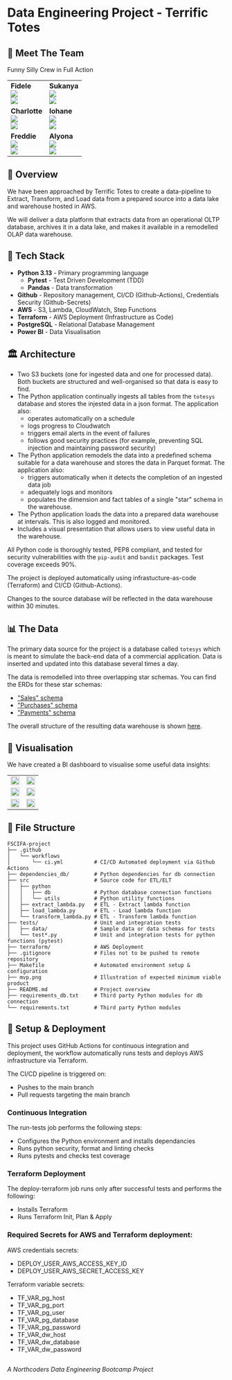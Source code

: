 # Data Engineering Project - Terrific Totes

## 🤝 Meet The Team  
Funny Silly Crew in Full Action

<table>
  <tr>
    <td><strong>Fidele</strong><br>
      <a href="https://github.com/fmunyaneza">
        <img src="https://img.shields.io/badge/GitHub-000?logo=github&logoColor=white" />
      </a><br>
      <a href="https://www.linkedin.com/in/fidele-munyaneza-b87372328/">
        <img src="https://img.shields.io/badge/LinkedIn-blue?logo=linkedin&logoColor=white" />
      </a>
    </td>
    <td><strong>Sukanya</strong><br>
      <a href="https://github.com/sukansasi">
        <img src="https://img.shields.io/badge/GitHub-000?logo=github&logoColor=white" />
      </a><br>
      <a href="https://www.linkedin.com/in/sukanyasasi15011526">
        <img src="https://img.shields.io/badge/LinkedIn-blue?logo=linkedin&logoColor=white" />
      </a>
    </td>
  </tr>
  <tr>
    <td><strong>Charlotte</strong><br>
      <a href="https://github.com/CharlotteC63">
        <img src="https://img.shields.io/badge/GitHub-000?logo=github&logoColor=white" />
      </a><br>
      <a href="https://www.linkedin.com/in/charlotte-campbell-15323a151/">
        <img src="https://img.shields.io/badge/LinkedIn-blue?logo=linkedin&logoColor=white" />
      </a>
    </td>
    <td><strong>Iohane</strong><br>
      <a href="https://github.com/Yoyo-su">
        <img src="https://img.shields.io/badge/GitHub-000?logo=github&logoColor=white" />
      </a><br>
      <a href="https://www.linkedin.com/in/iohane-annan-07b722a0/">
        <img src="https://img.shields.io/badge/LinkedIn-blue?logo=linkedin&logoColor=white" />
      </a>
    </td>
  </tr>
  <tr>
    <td><strong>Freddie</strong><br>
      <a href="https://github.com/FreddieMoller">
        <img src="https://img.shields.io/badge/GitHub-000?logo=github&logoColor=white" />
      </a><br>
      <a href="https://www.linkedin.com/in/frederick-moller-63a348202/">
        <img src="https://img.shields.io/badge/LinkedIn-blue?logo=linkedin&logoColor=white" />
      </a>
    </td>
    <td><strong>Alyona</strong><br>
      <a href="https://github.com/DDataAly">
        <img src="https://img.shields.io/badge/GitHub-000?logo=github&logoColor=white" />
      </a><br>
      <a href="https://www.linkedin.com/in/alyona-d-410554135/">
        <img src="https://img.shields.io/badge/LinkedIn-blue?logo=linkedin&logoColor=white" />
      </a>
    </td>
  </tr>
</table>

## 🔰 Overview
We have been approached by Terrific Totes to create a data-pipeline to Extract, Transform, and Load data from a prepared source into a data lake and warehouse hosted in AWS.

We will deliver a data platform that extracts data from an operational OLTP database, archives it in a data lake, and makes it available in a remodelled OLAP data warehouse.

## 🔧 Tech Stack
- **Python 3.13** - Primary programming language
  - **Pytest** - Test Driven Development (TDD)
  - **Pandas** - Data transformation
- **Github** - Repository management, CI/CD (Github-Actions), Credentials Security (Github-Secrets)
- **AWS** - S3, Lambda, CloudWatch, Step Functions
- **Terraform** - AWS Deployment (Infrastructure as Code)
- **PostgreSQL** - Relational Database Management
- **Power BI** - Data Visualisation


## 🏛️ Architecture
- Two S3 buckets (one for ingested data and one for processed data). Both buckets are structured and well-organised so that data is easy to find.
- The Python application continually ingests all tables from the `totesys` database and stores the injested data in a json format. The application also:
  - operates automatically on a schedule
  - logs progress to Cloudwatch
  - triggers email alerts in the event of failures
  - follows good security practices (for example, preventing SQL injection and maintaining password security)
- The Python application remodels the data into a predefined schema suitable for a data warehouse and stores the data in Parquet format. The application also:
  - triggers automatically when it detects the completion of an ingested data job
  - adequately logs and monitors
  - populates the dimension and fact tables of a single "star" schema in the warehouse.
- The Python application loads the data into a prepared data warehouse at intervals. This is also logged and monitored.
- Includes a visual presentation that allows users to view useful data in the warehouse.

All Python code is thoroughly tested, PEP8 compliant, and tested for security vulnerabilities with the `pip-audit` and `bandit` packages. Test coverage exceeds 90%.

The project is deployed automatically using infrastucture-as-code (Terraform) and CI/CD (Github-Actions).

Changes to the source database will be reflected in the data warehouse within 30 minutes.

## 📊 The Data

The primary data source for the project is a database called `totesys` which is meant to simulate the back-end data of a commercial application. Data is inserted and updated into this database several times a day.


The data is remodelled into three overlapping star schemas. You can find the ERDs for these star schemas:

- ["Sales" schema](https://dbdiagram.io/d/637a423fc9abfc611173f637)
- ["Purchases" schema](https://dbdiagram.io/d/637b3e8bc9abfc61117419ee)
- ["Payments" schema](https://dbdiagram.io/d/637b41a5c9abfc6111741ae8)

The overall structure of the resulting data warehouse is shown [here](https://dbdiagram.io/d/63a19c5399cb1f3b55a27eca).

## 👀 Visualisation

We have created a BI dashboard to visualise some useful data insights:

<table>
  <tr>
    <td>
      <img src="https://github.com/user-attachments/assets/e1724265-ad54-47fa-a1e9-e3760c86e32c" width="100%" />
    </td>
    <td>
      <img src="https://github.com/user-attachments/assets/c1d81c2f-dc07-4fcb-aa67-76c640bbb42c" width="100%" />
    </td>
  </tr>
  <tr>
    <td>
      <img src="https://github.com/user-attachments/assets/93d74ae8-80cd-4291-8c1a-fea496fd16c0" width="100%" />
    </td>
    <td>
      <img src="https://github.com/user-attachments/assets/25a69137-8f7b-49b3-ae47-5f9d17ea055b" width="100%" />
    </td>
  </tr>
  <tr>
    <td>
      <img src="https://github.com/user-attachments/assets/945dd70f-93ea-464d-851d-d6cb8331623f" width="100%" />
    </td>
    <td>
      <img src="https://github.com/user-attachments/assets/3981d214-4d0e-472c-8884-2be1f2616406" width="100%" />
    </td>
  </tr>
</table>



## 📁 File Structure

```
FSCIFA-project
├── .github
│   └── workflows
│       └── ci.yml          # CI/CD Automated deployment via Github Actions
├── dependencies_db/        # Python dependencies for db connection
├── src                     # Source code for ETL/ELT
│   ├── python
│   │   ├── db              # Python database connection functions
│   │   └── utils           # Python utility functions
│   ├── extract_lambda.py   # ETL - Extract lambda function
│   ├── load_lambda.py      # ETL - Load lambda function
│   └── transform_lambda.py # ETL - Transform lambda function
├── tests/                  # Unit and integration tests
│   ├── data/               # Sample data or data schemas for tests
│   └── test*.py            # Unit and integration tests for python functions (pytest)
├── terraform/              # AWS Deployment
├── .gitignore              # Files not to be pushed to remote repository
├── Makefile                # Automated environment setup & configuration
├── mvp.png                 # Illustration of expected minimum viable product
├── README.md               # Project overview
├── requirements_db.txt     # Third party Python modules for db connection
└── requirements.txt        # Third party Python modules
```

## 🚀 Setup & Deployment

This project uses GitHub Actions for continuous integration and deployment, the workflow automatically runs tests and deploys AWS infrastructure via Terraform.

The CI/CD pipeline is triggered on:
  - Pushes to the main branch
  - Pull requests targeting the main branch


### Continuous Integration  
The run-tests job performs the following steps:

 - Configures the Python environment and installs dependancies
 - Runs python security, format and linting checks
 - Runs pytests and checks test coverage

### Terraform Deployment
The deploy-terraform job runs only after successful tests and performs the following:

- Installs Terraform
- Runs Terraform Init, Plan & Apply


### Required Secrets for AWS and Terraform deployment:

AWS credentials secrets:
 - DEPLOY_USER_AWS_ACCESS_KEY_ID
 - DEPLOY_USER_AWS_SECRET_ACCESS_KEY

Terraform variable secrets:
  - TF_VAR_pg_host
  - TF_VAR_pg_port
  - TF_VAR_pg_user
  - TF_VAR_pg_database
  - TF_VAR_pg_password
  - TF_VAR_dw_host
  - TF_VAR_dw_database
  - TF_VAR_dw_password



##
*A Northcoders Data Engineering Bootcamp Project*
